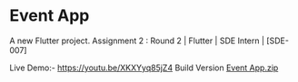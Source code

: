 # Event App
A new Flutter project.
Assignment 2 : Round 2 | Flutter | SDE Intern | [SDE-007]

Live Demo:- https://youtu.be/XKXYyq85jZ4
Build Version
[Event App.zip](https://github.com/22chandan/EventApp/files/11121979/Event.App.zip)
